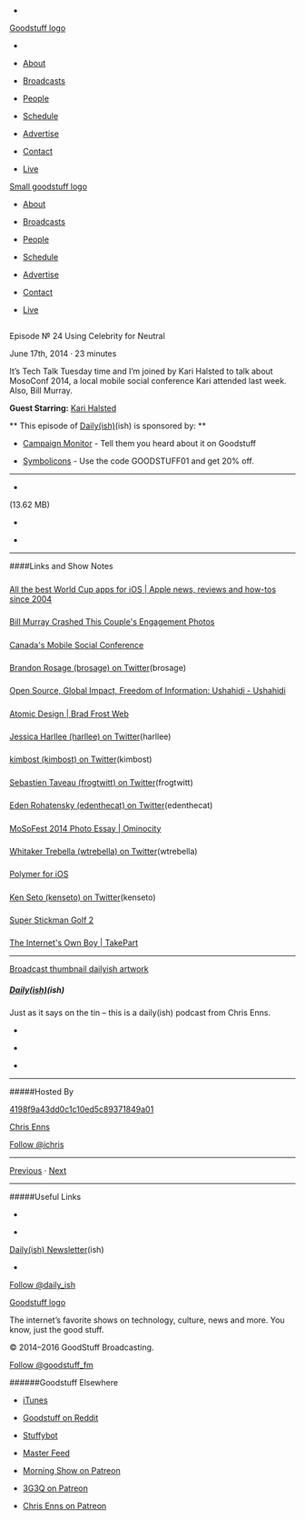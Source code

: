 

-
[Goodstuff logo](http://www.goodstuff.fm/)[](/assets/goodstuff_logo-17c1fe6f378352de5d7345f76152130b.svg)

-


-  [About](/about)

-  [Broadcasts](/broadcasts)

-  [People](/people)

-  [Schedule](/schedule)

-  [Advertise](/advertise)

-  [Contact](/contact)

-  [Live](/live)


[Small goodstuff logo](http://www.goodstuff.fm/)[](/assets/small_goodstuff_logo-bf032e72b9ec41494f4d90905f1ad619.svg)


-  [About](/about)

-  [Broadcasts](/broadcasts)

-  [People](/people)

-  [Schedule](/schedule)

-  [Advertise](/advertise)

-  [Contact](/contact)

-  [Live](/live)


##
Episode № 24
Using Celebrity for Neutral


June 17th, 2014
&middot;
23
minutes


It&rsquo;s Tech Talk Tuesday time and I&rsquo;m joined by Kari Halsted to talk about MosoConf 2014, a local mobile social conference Kari attended last week. Also, Bill Murray.


**Guest Starring:**
[Kari Halsted](/people/kari-halsted)


**
This episode of
[Daily(ish)](/dailyish)(ish)
is sponsored by:
**


-  [Campaign Monitor](http://www.campaignmonitor.com/) - Tell them you heard about it on Goodstuff

-  [Symbolicons](http://symbolicons.com) - Use the code GOODSTUFF01 and get 20% off.


------------------------------


-
[](http://podcasts-1.feedpress.co/10587/dailyish-24.mp3)(13.62 MB)

-
[](http://twitter.com/intent/tweet?text=Daily(ish)%20%E2%84%96%2024%20on%20@goodstuff_fm%20-%20http://goodstuff.fm/dailyish/24)

-
[](http://www.facebook.com/sharer/sharer.php?u=http://goodstuff.fm/dailyish/24)


------------------------------


####Links and Show Notes

#####
[All the best World Cup apps for iOS | Apple news, reviews and how-tos since 2004](http://www.tuaw.com/2014/06/12/all-the-best-world-cup-apps-for-ios/?ncid=rss_truncated)


#####
[Bill Murray Crashed This Couple's Engagement Photos](http://gawker.com/bill-murray-crashed-this-couples-engagement-photos-1589681024/+samer)


#####
[Canada's Mobile Social Conference](http://moso2014.com/)


#####
[Brandon Rosage (brosage) on Twitter](https://twitter.com/brosage)(brosage)


#####
[Open Source, Global Impact, Freedom of Information: Ushahidi - Ushahidi](http://www.ushahidi.com/)


#####
[Atomic Design | Brad Frost Web](http://bradfrostweb.com/blog/post/atomic-web-design/)


#####
[Jessica Harllee (harllee) on Twitter](https://twitter.com/harllee)(harllee)


#####
[kimbost (kimbost) on Twitter](https://twitter.com/kimbost)(kimbost)


#####
[Sebastien Taveau (frogtwitt) on Twitter](https://twitter.com/frogtwitt)(frogtwitt)


#####
[Eden Rohatensky (edenthecat) on Twitter](https://twitter.com/edenthecat)(edenthecat)


#####
[MoSoFest 2014 Photo Essay | Ominocity](http://www.ominocity.com/2014/06/17/mosofest-2014-photo-essay/)


#####
[Whitaker Trebella (wtrebella) on Twitter](https://twitter.com/wtrebella)(wtrebella)


#####
[Polymer for iOS](https://itunes.apple.com/ca/app/polymer/id499490016?mt=8&uo=4&at=10l4Ki)


#####
[Ken Seto (kenseto) on Twitter](https://twitter.com/kenseto)(kenseto)


#####
[Super Stickman Golf 2](https://itunes.apple.com/ca/app/super-stickman-golf-2/id585259203?mt=8&uo=4&at=10l4Ki)


#####
[The Internet's Own Boy | TakePart](http://www.takepart.com/internets-own-boy)


------------------------------


[Broadcast thumbnail dailyish artwork](/dailyish)[](https://goodstuffs3.s3.amazonaws.com/uploads/broadcast/image/22/broadcast_thumbnail_dailyish_artwork.png)

##### [Daily(ish)](/dailyish)(ish)


Just as it says on the tin – this is a daily(ish) podcast from Chris Enns.

-
[](https://itunes.apple.com/ca/podcast/pdcst/id815675012)

-
[](http://feeds.goodstuff.fm/dailyish)

-
[](mailto:chris@goodstuff.fm?cc=sponsorship%40goodstuff.fm&subject=%5BGoodStuff%20FM%5D%20Sponsorship%20Inquiry%20for%20Daily%28ish%29)


------------------------------


#####Hosted By


[4198f9a43dd0c1c10ed5c89371849a01](/people/chris-enns)[](http://gravatar.com/avatar/4198f9a43dd0c1c10ed5c89371849a01.png?s=300&r=pg)

[Chris Enns](/people/chris-enns)


[Follow @ichris](https://twitter.com/ichris)


------------------------------


[Previous](/dailyish/23)
&middot;
[Next](/dailyish/25)


------------------------------


#####Useful Links

-
[](mailto:chris@goodstuff.fm?subject=%5BGoodstuff%20FM%5D%20Feedback%20for%20Daily%28ish%29)

-
[Daily(ish) Newsletter](http://www.goodstuff.fm/dailyish/newsletter)(ish)


-
[Follow @daily_ish](https://twitter.com/daily_ish)


[Goodstuff logo](http://www.goodstuff.fm/)[](/assets/goodstuff_logo-17c1fe6f378352de5d7345f76152130b.svg)


The internet’s favorite shows on technology, culture, news and more. You know, just the good stuff.


&copy; 2014&ndash;2016 GoodStuff Broadcasting.

[Follow @goodstuff_fm](https://twitter.com/goodstufffm)


######Goodstuff Elsewhere

-  [iTunes](https://itunes.apple.com/us/artist/goodstuff-fm/id843385597?mt=2)

-  [Goodstuff on Reddit](https://www.reddit.com/r/Goodstuff_fm/)

-  [Stuffybot](http://stuffybot.goodstuff.fm)

-  [Master Feed](/master/feed)

-  [Morning Show on Patreon](https://www.patreon.com/morningshow)

-  [3G3Q on Patreon](https://www.patreon.com/3g3q)

-  [Chris Enns on Patreon](https://www.patreon.com/ichris)
